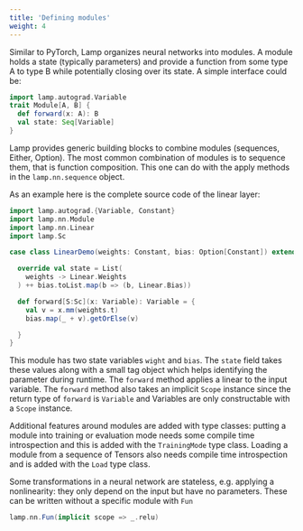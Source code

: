 ```yaml
---
title: 'Defining modules'
weight: 4
---
```


Similar to PyTorch, Lamp organizes neural networks into modules. 
A module holds a state (typically parameters) and provide a function from some type A to type B while potentially closing over its state.
A simple interface could be: 
```scala mdoc:compile-only
import lamp.autograd.Variable
trait Module[A, B] {
  def forward(x: A): B
  val state: Seq[Variable]
}
```

Lamp provides generic building blocks to combine modules (sequences, Either, Option).
The most common combination of modules is to sequence them, that is function composition.
This one can do with the apply methods in the `lamp.nn.sequence` object.

As an example here is the complete source code of the linear layer:

```scala mdoc:compile-only
import lamp.autograd.{Variable, Constant}
import lamp.nn.Module
import lamp.nn.Linear
import lamp.Sc

case class LinearDemo(weights: Constant, bias: Option[Constant]) extends Module {

  override val state = List(
    weights -> Linear.Weights
  ) ++ bias.toList.map(b => (b, Linear.Bias))

  def forward[S:Sc](x: Variable): Variable = {
    val v = x.mm(weights.t)
    bias.map(_ + v).getOrElse(v)

  }
}
```
This module has two state variables `wight` and `bias`. 
The `state` field takes these values along with a small tag object which helps identifying the parameter during runtime.
The `forward` method applies a linear to the input variable. The `forward` method also takes an implicit `Scope` instance since the return type of `forward` is `Variable` and Variables are only constructable with a `Scope` instance. 

Additional features around modules are added with type classes: putting a module into training or evaluation mode needs some compile time introspection and this is added with the `TrainingMode` type class. Loading a module from a sequence of Tensors also needs compile time introspection and is added with the `Load` type class.

Some transformations in a neural network are stateless, e.g. applying a nonlinearity: they only depend on the input but have no parameters. These can be written without a specific module with `Fun`

```scala mdoc:compile-only
lamp.nn.Fun(implicit scope => _.relu)
```
